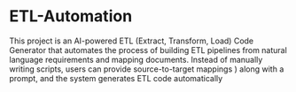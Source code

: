 # ETL-Automation
This project is an AI-powered ETL (Extract, Transform, Load) Code Generator that automates the process of building ETL pipelines from natural language requirements and mapping documents. Instead of manually writing scripts, users can provide source-to-target mappings ) along with a prompt, and the system generates ETL code automatically
